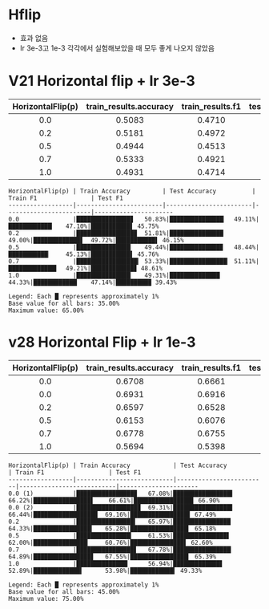 # Hflip
- 효과 없음
- lr 3e-3고 1e-3 각각에서 실험해보았을 때 모두 좋게 나오지 않았음

# V21 Horizontal flip + lr 3e-3

| HorizontalFlip(p) | train_results.accuracy | train_results.f1 | test_results.accuracy | test_results.f1 | learning_rate_setting |
|:-----------------:|:----------------------:|:----------------:|:---------------------:|:---------------:|:---------------------:|
| 0.0 | 0.5083 | 0.4710 | 0.4911 | 0.4575 | 0.0030 |
| 0.2 | 0.5181 | 0.4972 | 0.4900 | 0.4615 | 0.0030 |
| 0.5 | 0.4944 | 0.4513 | 0.4844 | 0.4576 | 0.0030 |
| 0.7 | 0.5333 | 0.4921 | 0.5111 | 0.4861 | 0.0030 |
| 1.0 | 0.4931 | 0.4714 | 0.4433 | 0.3943 | 0.0030 |
```
HorizontalFlip(p) | Train Accuracy         | Test Accuracy          | Train F1               | Test F1
------------------|------------------------|------------------------|------------------------|----------------------
0.0               |███████████████▊   50.83%|███████████████▏  49.11%|████████████▏   47.10%|███████████▌ 45.75%
0.2               |████████████████▉  51.81%|███████████████    49.00%|█████████████▋  49.72%|███████████▌ 46.15%
0.5               |███████████████▏   49.44%|██████████████▉   48.44%|███████████▏    45.13%|███████████▌ 45.76%
0.7               |█████████████████▎ 53.33%|████████████████▏ 51.11%|█████████████▍  49.21%|████████████▊ 48.61%
1.0               |███████████████▏   49.31%|██████████████     44.33%|████████████▏   47.14%|█████████▉ 39.43%

Legend: Each █ represents approximately 1%
Base value for all bars: 35.00%
Maximum value: 65.00%
```

# v28 Horizontal Flip + lr 1e-3

| HorizontalFlip(p) | train_results.accuracy | train_results.f1 | test_results.accuracy | test_results.f1 |
|:-----------------:|:----------------------:|:----------------:|:---------------------:|:---------------:|
| 0.0 | 0.6708 | 0.6661 | 0.6622 | 0.6690 |
| 0.0 | 0.6931 | 0.6916 | 0.6644 | 0.6749 |
| 0.2 | 0.6597 | 0.6528 | 0.6433 | 0.6518 |
| 0.5 | 0.6153 | 0.6076 | 0.6200 | 0.6260 |
| 0.7 | 0.6778 | 0.6755 | 0.6489 | 0.6539 |
| 1.0 | 0.5694 | 0.5398 | 0.5289 | 0.4933 |

```
HorizontalFlip(p) | Train Accuracy            | Test Accuracy           | Train F1                  | Test F1
------------------|---------------------------|-------------------------|---------------------------|----------------------
0.0 (1)           |████████████████▉   67.08%|████████████████▌  66.22%|████████████████▌    66.61%|████████████████▋ 66.90%
0.0 (2)           |█████████████████▉  69.31%|████████████████▌  66.44%|█████████████████▉  69.16%|████████████████▋ 67.49%
0.2               |████████████████▍   65.97%|████████████████   64.33%|████████████████▎   65.28%|████████████████▎ 65.18%
0.5               |███████████████▎    61.53%|███████████████▌   62.00%|███████████████▏    60.76%|███████████████▌ 62.60%
0.7               |████████████████▋   67.78%|████████████████▏ 64.89%|████████████████▋   67.55%|████████████████▎ 65.39%
1.0               |██████████████▎     56.94%|█████████████▋    52.89%|█████████████▍      53.98%|████████████▍ 49.33%

Legend: Each █ represents approximately 1%
Base value for all bars: 45.00%
Maximum value: 75.00%
```
